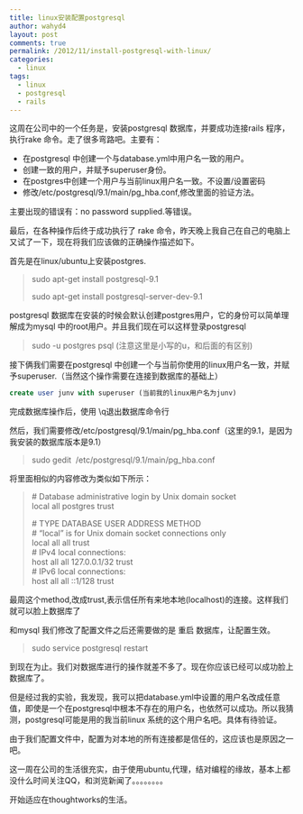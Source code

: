 ```yaml
---
title: linux安装配置postgresql
author: wahyd4
layout: post
comments: true
permalink: /2012/11/install-postgresql-with-linux/
categories:
  - linux
tags:
  - linux
  - postgresql
  - rails
---
```

这周在公司中的一个任务是，安装postgresql 数据库，并要成功连接rails 程序，执行rake 命令。走了很多弯路吧。主要有：

*   在postgresql 中创建一个与database.yml中用户名一致的用户。
*   创建一致的用户，并赋予superuser身份。
*   在postgres中创建一个用户与当前linux用户名一致。不设置/设置密码
*   修改/etc/postgresql/9.1/main/pg_hba.conf,修改里面的验证方法。

<div>
  主要出现的错误有：no password supplied.等错误。
</div>

最后，在各种操作后终于成功执行了 rake 命令，昨天晚上我自己在自己的电脑上又试了一下，现在将我们应该做的正确操作描述如下。

首先是在linux/ubuntu上安装postgres.

> sudo apt-get install postgresql-9.1
> 
> sudo apt-get install postgresql-server-dev-9.1

postgresql 数据库在安装的时候会默认创建postgres用户，它的身份可以简单理解成为mysql 中的root用户。并且我们现在可以这样登录postgresql

> sudo -u postgres psql (注意这里是小写的u，和后面的有区别)

接下俩我们需要在postgresql 中创建一个与当前你使用的linux用户名一致，并赋予superuser.（当然这个操作需要在连接到数据库的基础上）

``` sql  Create SuperUser
create user junv with superuser (当前我的linux用户名为junv)  
```



完成数据库操作后，使用 \q退出数据库命令行

然后，我们需要修改/etc/postgresql/9.1/main/pg_hba.conf（这里的9.1，是因为我安装的数据库版本是9.1）

> sudo gedit  /etc/postgresql/9.1/main/pg_hba.conf

将里面相似的内容修改为类似如下所示：

> \# Database administrative login by Unix domain socket  
> local all postgres trust
> 
> \# TYPE DATABASE USER ADDRESS METHOD  
> \# “local” is for Unix domain socket connections only  
> local all all trust  
> \# IPv4 local connections:  
> host all all 127.0.0.1/32 trust  
> \# IPv6 local connections:  
> host all all ::1/128 trust

最周这个method,改成trust,表示信任所有来地本地(localhost)的连接。这样我们就可以脸上数据库了

和mysql 我们修改了配置文件之后还需要做的是 重启 数据库，让配置生效。

> sudo service postgresql restart

到现在为止。我们对数据库进行的操作就差不多了。现在你应该已经可以成功脸上数据库了。

但是经过我的实验，我发现，我可以把database.yml中设置的用户名改成任意值，即使是一个在postgresql中根本不存在的用户名，也依然可以成功。所以我猜测，postgresql可能是用的我当前linux 系统的这个用户名吧。具体有待验证。

由于我们配置文件中，配置为对本地的所有连接都是信任的，这应该也是原因之一吧。

这一周在公司的生活很充实，由于使用ubuntu,代理，结对编程的缘故，基本上都没什么时间关注QQ，和浏览新闻了。。。。。。。。

开始适应在thoughtworks的生活。

 
